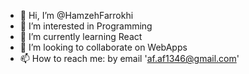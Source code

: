 - 👋 Hi, I’m @HamzehFarrokhi
- 👀 I’m interested in Programming
- 🌱 I’m currently learning React
- 💞️ I’m looking to collaborate on WebApps
- 📫 How to reach me: by email 'af.af1346@gmail.com'

<!---
HamzehFarrokhi/HamzehFarrokhi is a ✨ special ✨ repository because its `README.md` (this file) appears on your GitHub profile.
You can click the Preview link to take a look at your changes.
--->
